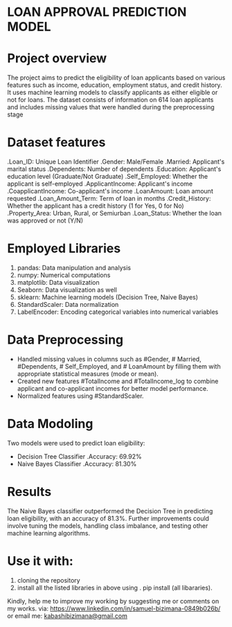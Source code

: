 # LOAN APPROVAL PREDICTION MODEL 

# Project overview
The project aims to predict the eligibility of loan applicants based on various features such as income, 
education, employment status, and credit history.
It uses machine learning models to classify applicants as either eligible or not for loans. 
The dataset consists of information on 614 loan applicants and includes missing values that were handled during the preprocessing stage

# Dataset features
.Loan_ID: Unique Loan Identifier
.Gender: Male/Female
.Married: Applicant's marital status
.Dependents: Number of dependents
.Education: Applicant's education level (Graduate/Not Graduate)
.Self_Employed: Whether the applicant is self-employed
.ApplicantIncome: Applicant's income
.CoapplicantIncome: Co-applicant's income
.LoanAmount: Loan amount requested
.Loan_Amount_Term: Term of loan in months
.Credit_History: Whether the applicant has a credit history (1 for Yes, 0 for No)
.Property_Area: Urban, Rural, or Semiurban
.Loan_Status: Whether the loan was approved or not (Y/N)

# Employed Libraries
1. pandas: Data manipulation and analysis
2. numpy: Numerical computations
3. matplotlib: Data visualization
4. Seaborn: Data visualization as well
5. sklearn: Machine learning models (Decision Tree, Naive Bayes)
6. StandardScaler: Data normalization
7. LabelEncoder: Encoding categorical variables into numerical variables
# Data Preprocessing
  - Handled missing values in columns such as #Gender, # Married, #Dependents, # Self_Employed, and # LoanAmount by filling them with appropriate statistical measures (mode or mean).
  - Created new features #TotalIncome and #TotalIncome_log to combine applicant and co-applicant incomes for better model performance.
  - Normalized features using #StandardScaler.

# Data Modoling
Two models were used to predict loan eligibility:

- Decision Tree Classifier
      .Accuracy: 69.92%
 - Naive Bayes Classifier
      .Accuracy: 81.30%

# Results
The Naive Bayes classifier outperformed the Decision Tree in predicting loan eligibility, with an accuracy of 81.3%. 
Further improvements could involve tuning the models, handling class imbalance, 
and testing other machine learning algorithms.

# Use it with:
1. cloning the repository
2. install all the listed libraries in above using
    . pip install (all libararies).

Kindly, help me to improve my working by suggesting me or comments on my works. via: https://www.linkedin.com/in/samuel-bizimana-0849b026b/ or email me: kabashibizimana@gmail.com
   
